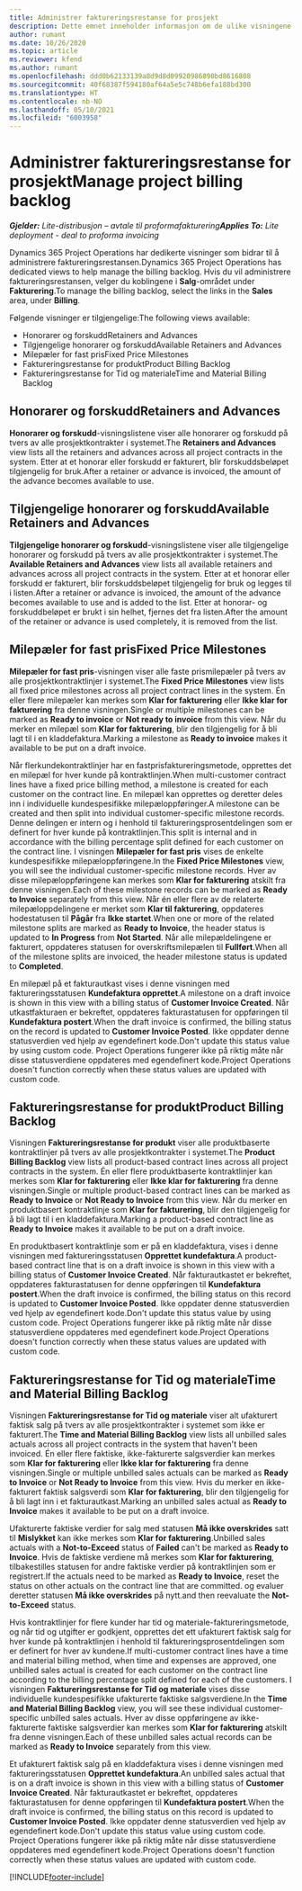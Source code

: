 ```yaml
---
title: Administrer faktureringsrestanse for prosjekt
description: Dette emnet inneholder informasjon om de ulike visningene som er tilgjengelige for bruk ved behandling av faktureringsreserve på prosjekter.
author: rumant
ms.date: 10/26/2020
ms.topic: article
ms.reviewer: kfend
ms.author: rumant
ms.openlocfilehash: ddd0b62133139a8d9d8d09920986890bd8616808
ms.sourcegitcommit: 40f68387f594180af64a5e5c748b6efa188bd300
ms.translationtype: HT
ms.contentlocale: nb-NO
ms.lasthandoff: 05/10/2021
ms.locfileid: "6003958"
---
```

# <a name="manage-project-billing-backlog"></a><span data-ttu-id="ae509-103">Administrer faktureringsrestanse for prosjekt</span><span class="sxs-lookup"><span data-stu-id="ae509-103">Manage project billing backlog</span></span> 

<span data-ttu-id="ae509-104">_**Gjelder:** Lite-distribusjon – avtale til proformafakturering_</span><span class="sxs-lookup"><span data-stu-id="ae509-104">_**Applies To:** Lite deployment - deal to proforma invoicing_</span></span>

<span data-ttu-id="ae509-105">Dynamics 365 Project Operations har dedikerte visninger som bidrar til å administrere faktureringsrestansen.</span><span class="sxs-lookup"><span data-stu-id="ae509-105">Dynamics 365 Project Operations has dedicated views to help manage the billing backlog.</span></span> <span data-ttu-id="ae509-106">Hvis du vil administrere faktureringsrestansen, velger du koblingene i **Salg**-området under **Fakturering**.</span><span class="sxs-lookup"><span data-stu-id="ae509-106">To manage the billing backlog, select the links in the **Sales** area, under **Billing**.</span></span> 

<span data-ttu-id="ae509-107">Følgende visninger er tilgjengelige:</span><span class="sxs-lookup"><span data-stu-id="ae509-107">The following views available:</span></span>

- <span data-ttu-id="ae509-108">Honorarer og forskudd</span><span class="sxs-lookup"><span data-stu-id="ae509-108">Retainers and Advances</span></span>
- <span data-ttu-id="ae509-109">Tilgjengelige honorarer og forskudd</span><span class="sxs-lookup"><span data-stu-id="ae509-109">Available Retainers and Advances</span></span>
- <span data-ttu-id="ae509-110">Milepæler for fast pris</span><span class="sxs-lookup"><span data-stu-id="ae509-110">Fixed Price Milestones</span></span>
- <span data-ttu-id="ae509-111">Faktureringsrestanse for produkt</span><span class="sxs-lookup"><span data-stu-id="ae509-111">Product Billing Backlog</span></span>
- <span data-ttu-id="ae509-112">Faktureringsrestanse for Tid og materiale</span><span class="sxs-lookup"><span data-stu-id="ae509-112">Time and Material Billing Backlog</span></span>

## <a name="retainers-and-advances"></a><span data-ttu-id="ae509-113">Honorarer og forskudd</span><span class="sxs-lookup"><span data-stu-id="ae509-113">Retainers and Advances</span></span>

<span data-ttu-id="ae509-114">**Honorarer og forskudd**-visningslistene viser alle honorarer og forskudd på tvers av alle prosjektkontrakter i systemet.</span><span class="sxs-lookup"><span data-stu-id="ae509-114">The **Retainers and Advances** view lists all the retainers and advances across all project contracts in the system.</span></span> <span data-ttu-id="ae509-115">Etter at et honorar eller forskudd er fakturert, blir forskuddsbeløpet tilgjengelig for bruk.</span><span class="sxs-lookup"><span data-stu-id="ae509-115">After a retainer or advance is invoiced, the amount of the advance becomes available to use.</span></span>

## <a name="available-retainers-and-advances"></a><span data-ttu-id="ae509-116">Tilgjengelige honorarer og forskudd</span><span class="sxs-lookup"><span data-stu-id="ae509-116">Available Retainers and Advances</span></span>

<span data-ttu-id="ae509-117">**Tilgjengelige honorarer og forskudd**-visningslistene viser alle tilgjengelige honorarer og forskudd på tvers av alle prosjektkontrakter i systemet.</span><span class="sxs-lookup"><span data-stu-id="ae509-117">The **Available Retainers and Advances** view lists all available retainers and advances across all project contracts in the system.</span></span> <span data-ttu-id="ae509-118">Etter at et honorar eller forskudd er fakturert, blir forskuddsbeløpet tilgjengelig for bruk og legges til i listen.</span><span class="sxs-lookup"><span data-stu-id="ae509-118">After a retainer or advance is invoiced, the amount of the advance becomes available to use and is added to the list.</span></span> <span data-ttu-id="ae509-119">Etter at honorar- og forskuddbeløpet er brukt i sin helhet, fjernes det fra listen.</span><span class="sxs-lookup"><span data-stu-id="ae509-119">After the amount of the retainer or advance is used completely, it is removed from the list.</span></span>

## <a name="fixed-price-milestones"></a><span data-ttu-id="ae509-120">Milepæler for fast pris</span><span class="sxs-lookup"><span data-stu-id="ae509-120">Fixed Price Milestones</span></span>

<span data-ttu-id="ae509-121">**Milepæler for fast pris**-visningen viser alle faste prismilepæler på tvers av alle prosjektkontraktlinjer i systemet.</span><span class="sxs-lookup"><span data-stu-id="ae509-121">The **Fixed Price Milestones** view lists all fixed price milestones across all project contract lines in the system.</span></span> <span data-ttu-id="ae509-122">Én eller flere milepæler kan merkes som **Klar for fakturering** eller **Ikke klar for fakturering** fra denne visningen.</span><span class="sxs-lookup"><span data-stu-id="ae509-122">Single or multiple milestones can be marked as **Ready to invoice** or **Not ready to invoice** from this view.</span></span> <span data-ttu-id="ae509-123">Når du merker en milepæl som **Klar for fakturering**, blir den tilgjengelig for å bli lagt til i en kladdefaktura.</span><span class="sxs-lookup"><span data-stu-id="ae509-123">Marking a milestone as **Ready to invoice** makes it available to be put on a draft invoice.</span></span>

<span data-ttu-id="ae509-124">Når flerkundekontraktlinjer har en fastprisfaktureringsmetode, opprettes det en milepæl for hver kunde på kontraktlinjen.</span><span class="sxs-lookup"><span data-stu-id="ae509-124">When multi-customer contract lines have a fixed price billing method, a milestone is created for each customer on the contract line.</span></span> <span data-ttu-id="ae509-125">En milepæl kan opprettes og deretter deles inn i individuelle kundespesifikke milepæloppføringer.</span><span class="sxs-lookup"><span data-stu-id="ae509-125">A milestone can be created and then split into individual customer-specific milestone records.</span></span> <span data-ttu-id="ae509-126">Denne delingen er intern og i henhold til faktureringsprosentdelingen som er definert for hver kunde på kontraktlinjen.</span><span class="sxs-lookup"><span data-stu-id="ae509-126">This split is internal and in accordance with the billing percentage split defined for each customer on the contract line.</span></span> <span data-ttu-id="ae509-127">I visningen **Milepæler for fast pris** vises de enkelte kundespesifikke milepæloppføringene.</span><span class="sxs-lookup"><span data-stu-id="ae509-127">In the **Fixed Price Milestones** view, you will see the individual customer-specific milestone records.</span></span> <span data-ttu-id="ae509-128">Hver av disse milepæloppføringene kan merkes som **Klar for fakturering** atskilt fra denne visningen.</span><span class="sxs-lookup"><span data-stu-id="ae509-128">Each of these milestone records can be marked as **Ready to Invoice** separately from this view.</span></span> <span data-ttu-id="ae509-129">Når én eller flere av de relaterte milepæloppdelingene er merket som **Klar til fakturering**, oppdateres hodestatusen til **Pågår** fra **Ikke startet**.</span><span class="sxs-lookup"><span data-stu-id="ae509-129">When one or more of the related milestone splits are marked as **Ready to Invoice**, the header status is updated to **In Progress** from **Not Started**.</span></span> <span data-ttu-id="ae509-130">Når alle milepældelingene er fakturert, oppdateres statusen for overskriftsmilepælen til **Fullført**.</span><span class="sxs-lookup"><span data-stu-id="ae509-130">When all of the milestone splits are invoiced, the header milestone status is updated to **Completed**.</span></span>

<span data-ttu-id="ae509-131">En milepæl på et fakturautkast vises i denne visningen med faktureringsstatusen **Kundefaktura opprettet**.</span><span class="sxs-lookup"><span data-stu-id="ae509-131">A milestone on a draft invoice is shown in this view with a billing status of **Customer Invoice Created**.</span></span> <span data-ttu-id="ae509-132">Når utkastfakturaen er bekreftet, oppdateres fakturastatusen for oppføringen til **Kundefaktura postert**.</span><span class="sxs-lookup"><span data-stu-id="ae509-132">When the draft invoice is confirmed, the billing status on the record is updated to **Customer Invoice Posted**.</span></span> <span data-ttu-id="ae509-133">Ikke oppdater denne statusverdien ved hjelp av egendefinert kode.</span><span class="sxs-lookup"><span data-stu-id="ae509-133">Don't update this status value by using custom code.</span></span> <span data-ttu-id="ae509-134">Project Operations fungerer ikke på riktig måte når disse statusverdiene oppdateres med egendefinert kode.</span><span class="sxs-lookup"><span data-stu-id="ae509-134">Project Operations doesn't function correctly when these status values are updated with custom code.</span></span>

## <a name="product-billing-backlog"></a><span data-ttu-id="ae509-135">Faktureringsrestanse for produkt</span><span class="sxs-lookup"><span data-stu-id="ae509-135">Product Billing Backlog</span></span>

<span data-ttu-id="ae509-136">Visningen **Faktureringsrestanse for produkt** viser alle produktbaserte kontraktlinjer på tvers av alle prosjektkontrakter i systemet.</span><span class="sxs-lookup"><span data-stu-id="ae509-136">The **Product Billing Backlog** view lists all product-based contract lines across all project contracts in the system.</span></span> <span data-ttu-id="ae509-137">Én eller flere produktbaserte kontraktlinjer kan merkes som **Klar for fakturering** eller **Ikke klar for fakturering** fra denne visningen.</span><span class="sxs-lookup"><span data-stu-id="ae509-137">Single or multiple product-based contract lines can be marked as **Ready to Invoice** or **Not Ready to Invoice** from this view.</span></span> <span data-ttu-id="ae509-138">Når du merker en produktbasert kontraktlinje som **Klar for fakturering**, blir den tilgjengelig for å bli lagt til i en kladdefaktura.</span><span class="sxs-lookup"><span data-stu-id="ae509-138">Marking a product-based contract line as **Ready to Invoice** makes it available to be put on a draft invoice.</span></span>

<span data-ttu-id="ae509-139">En produktbasert kontraktlinje som er på en kladdefaktura, vises i denne visningen med faktureringsstatusen **Opprettet kundefaktura**.</span><span class="sxs-lookup"><span data-stu-id="ae509-139">A product-based contract line that is on a draft invoice is shown in this view with a billing status of **Customer Invoice Created**.</span></span> <span data-ttu-id="ae509-140">Når fakturautkastet er bekreftet, oppdateres fakturastatusen for denne oppføringen til **Kundefaktura postert**.</span><span class="sxs-lookup"><span data-stu-id="ae509-140">When the draft invoice is confirmed, the billing status on this record is updated to **Customer Invoice Posted**.</span></span> <span data-ttu-id="ae509-141">Ikke oppdater denne statusverdien ved hjelp av egendefinert kode.</span><span class="sxs-lookup"><span data-stu-id="ae509-141">Don't update this status value by using custom code.</span></span> <span data-ttu-id="ae509-142">Project Operations fungerer ikke på riktig måte når disse statusverdiene oppdateres med egendefinert kode.</span><span class="sxs-lookup"><span data-stu-id="ae509-142">Project Operations doesn't function correctly when these status values are updated with custom code.</span></span>

## <a name="time-and-material-billing-backlog"></a><span data-ttu-id="ae509-143">Faktureringsrestanse for Tid og materiale</span><span class="sxs-lookup"><span data-stu-id="ae509-143">Time and Material Billing Backlog</span></span>

<span data-ttu-id="ae509-144">Visningen **Faktureringsrestanse for Tid og materiale** viser alt ufakturert faktisk salg på tvers av alle prosjektkontrakter i systemet som ikke er fakturert.</span><span class="sxs-lookup"><span data-stu-id="ae509-144">The **Time and Material Billing Backlog** view lists all unbilled sales actuals across all project contracts in the system that haven't been invoiced.</span></span> <span data-ttu-id="ae509-145">Én eller flere faktiske, ikke-fakturerte salgsverdier kan merkes som **Klar for fakturering** eller **Ikke klar for fakturering** fra denne visningen.</span><span class="sxs-lookup"><span data-stu-id="ae509-145">Single or multiple unbilled sales actuals can be marked as **Ready to Invoice** or **Not Ready to Invoice** from this view.</span></span> <span data-ttu-id="ae509-146">Hvis du merker en ikke-fakturert faktisk salgsverdi som **Klar for fakturering**, blir den tilgjengelig for å bli lagt inn i et fakturautkast.</span><span class="sxs-lookup"><span data-stu-id="ae509-146">Marking an unbilled sales actual as **Ready to Invoice** makes it available to be put on a draft invoice.</span></span>

<span data-ttu-id="ae509-147">Ufakturerte faktiske verdier for salg med statusen **Må ikke overskrides** satt til **Mislykket** kan ikke merkes som **Klar for fakturering**.</span><span class="sxs-lookup"><span data-stu-id="ae509-147">Unbilled sales actuals with a **Not-to-Exceed** status of **Failed** can't be marked as **Ready to Invoice**.</span></span> <span data-ttu-id="ae509-148">Hvis de faktiske verdiene må merkes som **Klar for fakturering**, tilbakestilles statusen for andre faktiske verdier på kontraktlinjen som er registrert.</span><span class="sxs-lookup"><span data-stu-id="ae509-148">If the actuals need to be marked as **Ready to Invoice**, reset the status on other actuals on the contract line that are committed.</span></span> <span data-ttu-id="ae509-149">og evaluer deretter statusen **Må ikke overskrides** på nytt.</span><span class="sxs-lookup"><span data-stu-id="ae509-149">and then reevaluate the **Not-to-Exceed** status.</span></span>

<span data-ttu-id="ae509-150">Hvis kontraktlinjer for flere kunder har tid og materiale-faktureringsmetode, og når tid og utgifter er godkjent, opprettes det ett ufakturert faktisk salg for hver kunde på kontraktlinjen i henhold til faktureringsprosentdelingen som er definert for hver av kundene.</span><span class="sxs-lookup"><span data-stu-id="ae509-150">If multi-customer contract lines have a time and material billing method, when time and expenses are approved, one unbilled sales actual is created for each customer on the contract line according to the billing percentage split defined for each of the customers.</span></span> <span data-ttu-id="ae509-151">I visningen **Faktureringsrestanse for Tid og materiale** vises disse individuelle kundespesifikke ufakturerte faktiske salgsverdiene.</span><span class="sxs-lookup"><span data-stu-id="ae509-151">In the **Time and Material Billing Backlog** view, you will see these individual customer-specific unbilled sales actuals.</span></span> <span data-ttu-id="ae509-152">Hver av disse oppføringene av ikke-fakturerte faktiske salgsverdier kan merkes som **Klar for fakturering** atskilt fra denne visningen.</span><span class="sxs-lookup"><span data-stu-id="ae509-152">Each of these unbilled sales actual records can be marked as **Ready to Invoice** separately from this view.</span></span>

<span data-ttu-id="ae509-153">Et ufakturert faktisk salg på en kladdefaktura vises i denne visningen med faktureringsstatusen **Opprettet kundefaktura**.</span><span class="sxs-lookup"><span data-stu-id="ae509-153">An unbilled sales actual that is on a draft invoice is shown in this view with a billing status of **Customer Invoice Created**.</span></span> <span data-ttu-id="ae509-154">Når fakturautkastet er bekreftet, oppdateres fakturastatusen for denne oppføringen til **Kundefaktura postert**.</span><span class="sxs-lookup"><span data-stu-id="ae509-154">When the draft invoice is confirmed, the billing status on this record is updated to **Customer Invoice Posted**.</span></span> <span data-ttu-id="ae509-155">Ikke oppdater denne statusverdien ved hjelp av egendefinert kode.</span><span class="sxs-lookup"><span data-stu-id="ae509-155">Don't update this status value using custom code.</span></span> <span data-ttu-id="ae509-156">Project Operations fungerer ikke på riktig måte når disse statusverdiene oppdateres med egendefinert kode.</span><span class="sxs-lookup"><span data-stu-id="ae509-156">Project Operations doesn't function correctly when these status values are updated with custom code.</span></span>


[!INCLUDE[footer-include](../../includes/footer-banner.md)]
